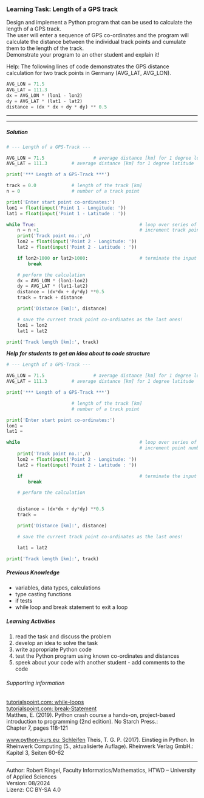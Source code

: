 ### Learning Task: Length of a GPS track

Design and implement a Python program that can be used to calculate the length of a GPS track.  
The user will enter a sequence of GPS co-ordinates and the program will calculate the distance between the individual track points and cumulate them to the length of the track.  
Demonstrate your program to an other student and explain it!

Help: The following lines of code demonstrates the GPS distance calculation for two track points in Germany (AVG_LAT, AVG_LON).

``` python
AVG_LON = 71.5
AVG_LAT = 111.3
dx = AVG_LON * (lon1 - lon2)
dy = AVG_LAT * (lat1 - lat2)
distance = (dx * dx + dy * dy) ** 0.5
``` 

---------------------------------------
---------------------------------------

##### Solution

``` python
# --- Length of a GPS-Track ---

AVG_LON = 71.5                  # average distance [km] for 1 degree longitude
AVG_LAT = 111.3			# average distance [km] for 1 degree latitude

print('*** Length of a GPS-Track ***')

track = 0.0             # length of the track [km]
n = 0                   # number of a track point

print('Enter start point co-ordinates:')
lon1 = float(input('Point 1 - Longitude: '))
lat1 = float(input('Point 1 - Latitude : '))

while True:                                      # loop over series of track points
	n = n +1                                     # increment track point number
	print('Track point no.:',n)
	lon2 = float(input('Point 2 - Longitude: '))
	lat2 = float(input('Point 2 - Latitude : '))

	if lon2>1000 or lat2>1000:                   # terminate the input loop
		break

    # perform the calculation
	dx = AVG_LON * (lon1-lon2)
	dy = AVG_LAT * (lat1-lat2)
	distance = (dx*dx + dy*dy) **0.5
	track = track + distance

	print('Distance [km]:', distance)

    # save the current track point co-ordinates as the last ones!
	lon1 = lon2
	lat1 = lat2

print('Track length [km]:', track)
```

***Help for students to get an idea about to code structure***
``` python
# --- Length of a GPS-Track ---

AVG_LON = 71.5                  # average distance [km] for 1 degree longitude
AVG_LAT = 111.3			# average distance [km] for 1 degree latitude

print('*** Length of a GPS-Track ***')

                        # length of the track [km]
                        # number of a track point

print('Enter start point co-ordinates:')
lon1 =  
lat1 =  

while                                            # loop over series of track points
	                                             # increment point number
	print('Track point no.:',n)
	lon2 = float(input('Point 2 - Longitude: '))
	lat2 = float(input('Point 2 - Latitude : '))

	if                                           # terminate the input loop
		break

    # perform the calculation


	distance = (dx*dx + dy*dy) **0.5
	track = 

	print('Distance [km]:', distance)  

    # save the current track point co-ordinates as the last ones!

	lat1 = lat2

print('Track length [km]:', track)
```

##### Previous Knowledge

- variables, data types, calculations
- type casting functions
- if tests
- while loop and break statement to exit a loop
 
##### Learning Activities

1) read the task and discuss the problem 
2) develop an idea to solve the task
3) write appropriate Python code
4) test the Python program using known co-ordinates and distances
5) speek about your code with another student - add comments to the code


###### Supporting information

[tutorialspoint.com: while-loops](https://www.tutorialspoint.com/python/python_while_loops.htm)  
[tutorialspoint.com: break-Statement](https://www.tutorialspoint.com/python/python_break_statement.htm)  
Matthes, E. (2019). Python crash course a hands-on, project-based introduction to programming (2nd edition). No Starch Press.:  
Chapter 7, pages 118-121

[www.python-kurs.eu: Schleifen](https://python-kurs.eu/python3_schleifen.php)
Theis, T. G. P. (2017). Einstieg in Python. In Rheinwerk Computing (5., aktualisierte Auflage). Rheinwerk Verlag GmbH.:   
Kapitel 3, Seiten 60-62 

----
[//]: # "Learning objective: Loop to repeat code sections, break a loop"
[//]: # "Topic: Controlling program execution"
[//]: # "Complexity: 3 - challenge"
[//]: # "Task type: conventional task"

Author: Robert Ringel, Faculty Informatics/Mathematics, HTWD – University of Applied Sciences  
Version: 08/2024            
Lizenz: CC BY-SA 4.0
